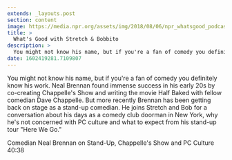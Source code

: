 ```yaml
--- 
extends: _layouts.post 
section: content 
image: https://media.npr.org/assets/img/2018/08/06/npr_whatsgood_podcasttile_sq-a5a3e6874a7d572f4e3274f23b853a25274cfbff.jpg?s=1400 
title: > 
  What's Good with Stretch & Bobbito 
description: > 
  You might not know his name, but if you're a fan of comedy you definitely know his work.Neal Brennan found immense success in his early 20s by co-creating Chappelle's Show and writing the movie Half Baked with fellow comedian Dave Chappelle.But more recently Brennan has been getting back on stage as a stand-up comedian.He joins Stretch and Bob for a conversation about his days as a comedy club doorman in New York, why he's not concerned with PC culture and what to expect from his stand-up tour "Here We Go."Comedian Neal Brennan on Stand-Up, Chappelle's Show and PC Culture 40:38 
date: 1602419281.7109807 
--- 
```

You might not know his name, but if you're a fan of comedy you definitely know his work. Neal Brennan found immense success in his early 20s by co-creating Chappelle's Show and writing the movie Half Baked with fellow comedian Dave Chappelle. But more recently Brennan has been getting back on stage as a stand-up comedian. He joins Stretch and Bob for a conversation about his days as a comedy club doorman in New York, why he's not concerned with PC culture and what to expect from his stand-up tour "Here We Go."

Comedian Neal Brennan on Stand-Up, Chappelle's Show and PC Culture 40:38